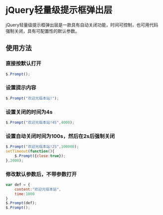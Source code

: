 # jQuery轻量级提示框弹出层

jQuery轻量级提示框弹出层是一款具有自动关闭功能，时间可控制，也可用代码强制关闭，具有可配置性的默认参数。

## 使用方法

### 直接按默认打开
```javascript
$.Prompt();
```

### 设置提示内容

```javascript
$.Prompt("欢迎光临本站!");
```



### 设置关闭的时间为4s

```javascript
$.Prompt("欢迎光临本站!4S",4000);
```



### 设置自动关闭时间为100s，然后在2s后强制关闭

```javascript
$.Prompt("欢迎光临本站!2S",100000);
setTimeout(function(){
	$.Prompt({close:true});
},2000);	
```



### 修改默认参数后，不带参数打开

```javascript
var def = {
	content:"欢迎光临本站",
	time:1000
}
$.Prompt(def);
$.Prompt();
```

